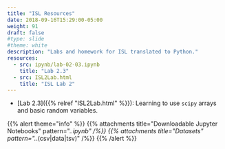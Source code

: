 ```yaml
---
title: "ISL Resources"
date: 2018-09-16T15:29:00-05:00
weight: 91
draft: false
#type: slide
#theme: white
description: "Labs and homework for ISL translated to Python."
resources:
  - src: ipynb/lab-02-03.ipynb
    title: "Lab 2.3"
  - src: ISL2Lab.html
    title: "ISL Lab 2"
---
```


* [Lab 2.3]({{% relref "ISL2Lab.html" %}}): Learning to
  use `scipy` arrays and basic random variables.

{{% alert theme="info" %}}
{{% attachments title="Downloadable Jupyter Notebooks" pattern=".*\.ipynb" /%}}
{{% attachments title="Datasets" pattern=".*\.(csv|data|tsv)" /%}}
{{% /alert %}}
